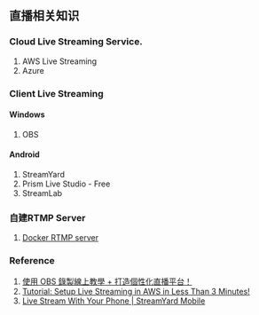 ## 直播相关知识

### Cloud Live Streaming Service.
1. AWS Live Streaming
2. Azure 

### Client Live Streaming
#### Windows 
1. OBS 
#### Android 
1. StreamYard
2. Prism Live Studio  - Free
3. StreamLab


### 自建RTMP Server
1. [Docker RTMP server](https://hub.docker.com/r/tiangolo/nginx-rtmp/)

### Reference
1. [使用 OBS 錄製線上教學 + 打造個性化直播平台！](https://www.youtube.com/watch?v=GFJQLY3ldGs)
2. [Tutorial: Setup Live Streaming in AWS in Less Than 3 Minutes!](https://www.youtube.com/watch?v=wppkEQXq-T0)
3. [Live Stream With Your Phone | StreamYard Mobile](https://www.youtube.com/watch?v=8T_5XS_w254)
